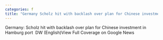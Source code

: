 ```yaml
---
categories: f
title: "Germany Scholz hit with backlash over plan for Chinese investment in Hamburg port  DW English"
---
```

Germany: Scholz hit with backlash over plan for Chinese investment in Hamburg port&nbsp;&nbsp;DW (English)View Full Coverage on Google News